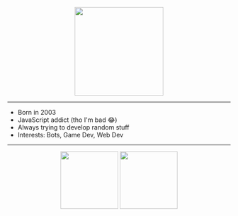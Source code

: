 <p align="center"> 
    <img width="200px" src="https://custom-icon-badges.herokuapp.com/badge/POGGERS-6F35A9?&style=flat-square&logo=poggers"/>
</p>

<hr>

- Born in 2003
- JavaScript addict (tho I'm bad 😂)
- Always trying to develop random stuff
- Interests: Bots, Game Dev, Web Dev   

<hr>

<div align="center"> 
    <img height="130" src="https://github-readme-stats.vercel.app/api?username=jptron&hide=contribs,prs&theme=radical" />
    <img height="130" src="https://github-readme-stats.vercel.app/api/top-langs/?username=jptron&layout=compact&theme=radical" />
</div>

